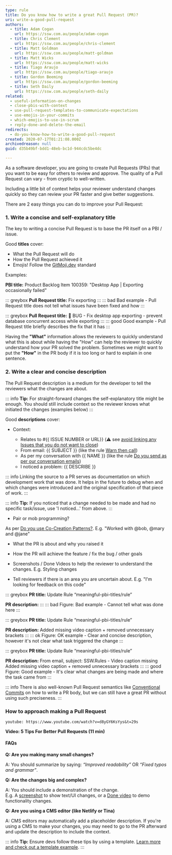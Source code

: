 ```yaml
---
type: rule
title: Do you know how to write a great Pull Request (PR)?
uri: write-a-good-pull-request
authors:
  - title: Adam Cogan
    url: https://ssw.com.au/people/adam-cogan
  - title: Chris Clement
    url: https://ssw.com.au/people/chris-clement
  - title: Matt Goldman
    url: https://ssw.com.au/people/matt-goldman
  - title: Matt Wicks
    url: https://ssw.com.au/people/matt-wicks
  - title: Tiago Araujo
    url: https://ssw.com.au/people/tiago-araujo
  - title: Gordon Beeming
    url: https://ssw.com.au/people/gordon-beeming
  - title: Seth Daily
    url: https://ssw.com.au/people/seth-daily
related:
  - useful-information-on-changes
  - close-pbis-with-context
  - use-pull-request-templates-to-communicate-expectations
  - use-emojis-in-your-commits
  - which-emojis-to-use-in-scrum
  - reply-done-and-delete-the-email
redirects:
  - do-you-know-how-to-write-a-good-pull-request
created: 2020-07-17T01:21:08.000Z
archivedreason: null
guid: d35b49bf-bdd1-48eb-bc1d-944cdc5be4dc

---
```


As a software developer, you are going to create Pull Requests (PRs) that you want to be easy for others to review and approve. The quality of a Pull Request can vary - from cryptic to well-written.

Including a little bit of context helps your reviewer understand changes quickly so they can review your PR faster and give better suggestions.

There are 2 easy things you can do to improve your Pull Request:

<!--endintro-->

### 1. Write a concise and self-explanatory title

The key to writing a concise Pull Request is to base the PR itself on a PBI / issue.

Good **titles** cover:

* What the Pull Request will do
* How the Pull Request achieved it
* Emojis! Follow the [GitMoji.dev](https://gitmoji.dev) standard

Examples:

**PBI title:** Product Backlog Item 100359: "Desktop App | Exporting occasionally failed"

::: greybox
**Pull Request title:** Fix exporting
:::
::: bad
Bad example - Pull Request title does not tell what issues have been fixed and how
:::

::: greybox
**Pull Request title:** 🐛 BUG - Fix desktop app exporting - prevent database concurrent access while exporting
:::
::: good
Good example - Pull Request title briefly describes the fix that it has
:::

Having the **"What"** information allows the reviewers to quickly understand what this is about while having the "How" can help the reviewer to quickly understand how your PR solved the problem. Sometimes we might want to put the **"How"** in the PR body if it is too long or hard to explain in one sentence.

### 2. Write a clear and concise description

The Pull Request description is a medium for the developer to tell the reviewers what the changes are about.

::: info
**Tip:** For straight-forward changes the self-explanatory title might be enough. You should still include context so the reviewer knows what initiated the changes (examples below)
:::

Good **descriptions** cover:

* Context:

  * Relates to #{{ ISSUE NUMBER or URL}} (⚠️ see [avoid linking any Issues that you do not want to close](/avoid-auto-closing-issues/))
  * From email: {{ SUBJECT }} (like the rule [Warn then call](/warn-then-call))
  * As per my conversation with {{ NAME }} (like the rule [Do you send as per our conversation emails](/as-per-our-conversation-emails))
  * I noticed a problem: {{ DESCRIBE }}

::: info
Linking the source to a PR serves as documentation on which development work that was done. It helps in the future to debug when and which changes were introduced and the original specification of that piece of work.
:::

::: info
**Tip:** If you noticed that a change needed to be made and had no specific task/issue, use 'I noticed...' from above.
:::

* Pair or mob programming?

As per [Do you use Co-Creation Patterns?](/do-you-use-co-creation-patterns). E.g. "Worked with @bob, @mary and @jane"

* What the PR is about and why you raised it

* How the PR will achieve the feature / fix the bug / other goals

* Screenshots / Done Videos to help the reviewer to understand the changes. E.g. Styling changes

* Tell reviewers if there is an area you are uncertain about. E.g. "I'm looking for feedback on this code"

::: greybox
**PR title:** Update Rule “meaningful-pbi-titles/rule”

**PR description:**
:::
::: bad
Figure: Bad example - Cannot tell what was done here
:::

::: greybox
**PR title:** Update Rule “meaningful-pbi-titles/rule”

**PR description:** Added missing video caption + removed unnecessary brackets
:::
::: ok
Figure: OK example - Clear and concise description, however it's not clear what task triggered the change
:::

::: greybox
**PR title:** Update Rule “meaningful-pbi-titles/rule”

**PR description:**
From email, subject: SSW.Rules - Video caption missing
Added missing video caption + removed unnecessary brackets
:::
::: good
Figure: Good example - It's clear what changes are being made and where the task came from
:::

::: info
There is also well-known Pull Request semantics like [Conventional Commits](https://www.conventionalcommits.org/en/v1.0.0/) on how to write a PR body, but we can still have a great PR without using such preciseness.
:::

### How to approach making a Pull Request

`youtube: https://www.youtube.com/watch?v=d8yGY6KsYys&t=29s`

**Video: 5 Tips For Better Pull Requests (11 min)**

#### FAQs

**Q: Are you making many small changes?**

A: You should summarize by saying: *“Improved readability”* OR *“Fixed typos and grammar”*.

**Q: Are the changes big and complex?**

A: You should include a demonstration of the change.  
E.g. A [screenshot](/screenshots-avoid-walls-of-text) to show text/UI changes, or a [Done video](/record-a-quick-and-dirty-done-video) to demo functionality changes.

**Q: Are you using a CMS editor (like Netlify or Tina)**

A: CMS editors may automatically add a placeholder description. If you're using a CMS to make your changes, you may need to go to the PR afterward and update the description to include the context.

::: info
**Tip:** Ensure devs follow these tips by using a template. [Learn more and check out a template example](/use-pull-request-templates-to-communicate-expectations).
:::
